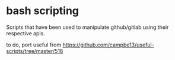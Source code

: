 # bash scripting

Scripts that have been used to manipulate github/gitlab using their respective apis.

to do, port useful from
https://github.com/campbe13/useful-scripts/tree/master/518
